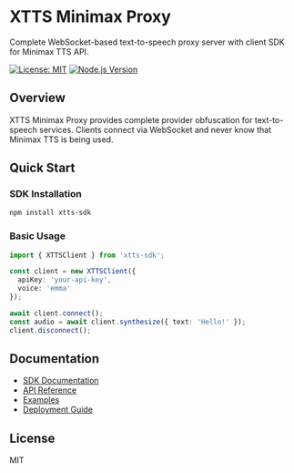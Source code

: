 # XTTS Minimax Proxy

Complete WebSocket-based text-to-speech proxy server with client SDK for Minimax TTS API.

[![License: MIT](https://img.shields.io/badge/License-MIT-yellow.svg)](https://opensource.org/licenses/MIT)
[![Node.js Version](https://img.shields.io/badge/node-%3E%3D18.0.0-brightgreen)](https://nodejs.org)

## Overview

XTTS Minimax Proxy provides complete provider obfuscation for text-to-speech services. Clients connect via WebSocket and never know that Minimax TTS is being used.

## Quick Start

### SDK Installation

```bash
npm install xtts-sdk
```

### Basic Usage

```typescript
import { XTTSClient } from 'xtts-sdk';

const client = new XTTSClient({
  apiKey: 'your-api-key',
  voice: 'emma'
});

await client.connect();
const audio = await client.synthesize({ text: 'Hello!' });
client.disconnect();
```

## Documentation

- [SDK Documentation](./packages/sdk/README.md)
- [API Reference](./packages/sdk/API.md)
- [Examples](./packages/sdk/examples/)
- [Deployment Guide](./DEPLOYMENT-GUIDE.md)

## License

MIT

